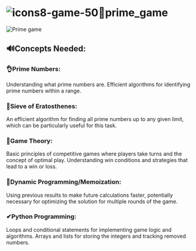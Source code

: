 # ![icons8-game-50](https://github.com/user-attachments/assets/7641b0fc-dfdb-4fb6-ab1a-f9d05a64b42d)📌prime_game



![Prime game](https://github.com/user-attachments/assets/705814f6-459f-4ecb-bc6c-492489e538c1)


## 🔊Concepts Needed:
### 👌Prime Numbers:

Understanding what prime numbers are.
Efficient algorithms for identifying prime numbers within a range.
### 🧩Sieve of Eratosthenes:

An efficient algorithm for finding all prime numbers up to any given limit, which can be particularly useful for this task.
### 🧠Game Theory:

Basic principles of competitive games where players take turns and the concept of optimal play.
Understanding win conditions and strategies that lead to a win or loss.
### 🤩Dynamic Programming/Memoization:

Using previous results to make future calculations faster, potentially necessary for optimizing the solution for multiple rounds of the game.
### ✔Python Programming:

Loops and conditional statements for implementing game logic and algorithms.
Arrays and lists for storing the integers and tracking removed numbers.
